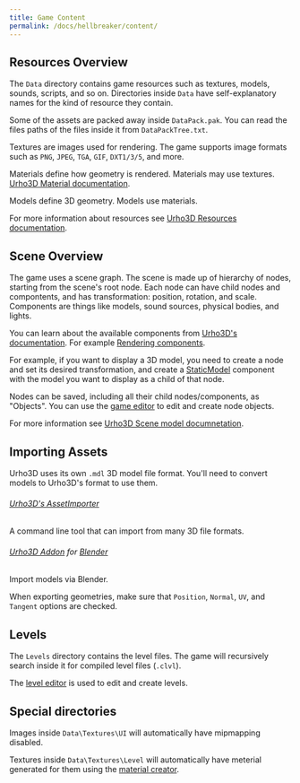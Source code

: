 ```yaml
---
title: Game Content
permalink: /docs/hellbreaker/content/
---
```



## Resources Overview

The `Data` directory contains game resources such as textures, models, sounds, scripts, and so on.
Directories inside `Data` have self-explanatory names for the kind of resource they contain.

Some of the assets are packed away inside `DataPack.pak`. You can read the files paths of the files inside it from `DataPackTree.txt`.

Textures are images used for rendering. The game supports image formats such as `PNG`, `JPEG`, `TGA`, `GIF`, `DXT1/3/5`, and more.

Materials define how geometry is rendered. Materials may use textures. [Urho3D Material documentation](https://urho3d.github.io/documentation/HEAD/_materials.html).

Models define 3D geometry. Models use materials.

For more information about resources see [Urho3D Resources documentation](https://urho3d.github.io/documentation/HEAD/_resources.html).


## Scene Overview

The game uses a scene graph. The scene is made up of hierarchy of nodes, starting from the scene's root node.
Each node can have child nodes and compontents, and has transformation: position, rotation, and scale.
Components are things like models, sound sources, physical bodies, and lights.

You can learn about the available components from [Urho3D's documentation](https://urho3d.github.io/documentation/HEAD/index.html). For example [Rendering components](https://urho3d.github.io/documentation/HEAD/_rendering.html#Rendering_Drawable).

For example, if you want to display a 3D model, you need to create a node and set its desired transformation, and create a [StaticModel](https://urho3d.github.io/documentation/HEAD/class_urho3_d_1_1_static_model.html) component with the model you want to display as a child of that node.

Nodes can be saved, including all their child nodes/components, as "Objects". You can use the [game editor]({{site.baseurl}}/docs/hellbreaker/game-editor) to edit and create node objects.

For more information see [Urho3D Scene model documnetation](https://urho3d.github.io/documentation/HEAD/_scene_model.html).


## Importing Assets

Urho3D uses its own `.mdl` 3D model file format. You'll need to convert models to Urho3D's format to use them.

###### [Urho3D's AssetImporter](https://urho3d.github.io/documentation/HEAD/_tools.html#Tools_AssetImporter)

A command line tool that can import from many 3D file formats.

###### [Urho3D Addon](https://github.com/reattiva/Urho3D-Blender) for [Blender](https://www.blender.org/)

Import models via Blender.

When exporting geometries, make sure that `Position`, `Normal`, `UV`, and `Tangent` options are checked.


## Levels

The `Levels` directory contains the level files. The game will recursively search inside it for compiled level files (`.clvl`).

The [level editor]({{site.baseurl}}/docs/level-editor) is used to edit and create levels.


## Special directories

Images inside `Data\Textures\UI` will automatically have mipmapping disabled.

Textures inside `Data\Textures\Level` will automatically have meterial generated for them using the [material creator]({{site.baseurl}}/docs/material-creator).